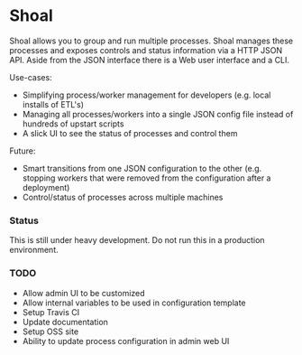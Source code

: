 Shoal
==========

Shoal allows you to group and run multiple processes. Shoal manages these processes and exposes controls and status information via a HTTP JSON API. Aside from the JSON interface there is a Web user interface and a CLI.

Use-cases:

* Simplifying process/worker management for developers (e.g. local installs of ETL's)
* Managing all processes/workers into a single JSON config file instead of hundreds of upstart scripts
* A slick UI to see the status of processes and control them

Future:

* Smart transitions from one JSON configuration to the other (e.g. stopping workers that were removed from the configuration after a deployment)
* Control/status of processes across multiple machines

### Status

This is still under heavy development. Do not run this in a production environment.


### TODO

* Allow admin UI to be customized
* Allow internal variables to be used in configuration template
* Setup Travis CI
* Update documentation
* Setup OSS site
* Ability to update process configuration in admin web UI
